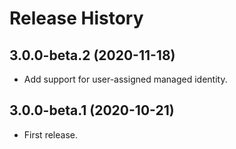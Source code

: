# Release History

## 3.0.0-beta.2 (2020-11-18)
- Add support for user-assigned managed identity.

## 3.0.0-beta.1 (2020-10-21)
 - First release.
